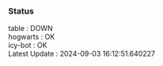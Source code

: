 ### Status


table : DOWN  
hogwarts : OK  
icy-bot : OK  
Latest Update : 2024-09-03 16:12:51.640227

